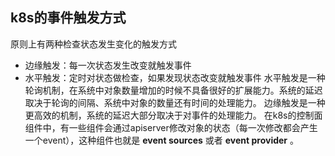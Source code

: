 ## k8s的事件触发方式
原则上有两种检查状态发生变化的触发方式
- 边缘触发：每一次状态发生改变就触发事件
- 水平触发：定时对状态做检查，如果发现状态改变就触发事件
水平触发是一种轮询机制，在系统中对象数量增加的时候不具备很好的扩展能力。系统的延迟取决于轮询的间隔、系统中对象的数量还有时间的处理能力。
边缘触发是一种更高效的机制，系统的延迟大部分取决于对事件的处理能力。
在k8s的控制面组件中，有一些组件会通过apiserver修改对象的状态（每一次修改都会产生一个event），这种组件也就是 **event sources** 或者 **event provider** 。